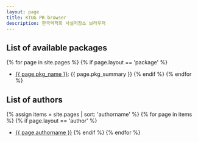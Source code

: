```yaml
---
layout: page
title: KTUG PR browser
description: 한국텍학회 사설저장소 브라우저
---
```


## <a id="packages"></a>List of available packages

{% for page in site.pages %}
{% if page.layout == 'package' %}
- <a href="{{ page.path | replace: '.md', '' }}">{{ page.pkg_name }}</a>: {{ page.pkg_summary }}
{% endif %}
{% endfor %}

## <a id="authors"></a>List of authors

{% assign items = site.pages | sort: 'authorname' %}
{% for page in items %}
{% if page.layout == 'author' %}
- <a href="{{ page.path | replace: '.md', '' }}">{{ page.authorname }}</a>
{% endif %}
{% endfor %}
